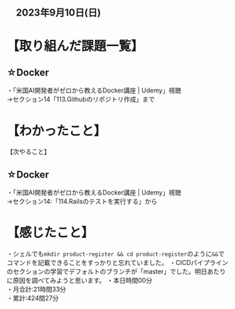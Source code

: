 ## 　2023年9月10日(日)
# 【取り組んだ課題一覧】
## ☆Docker
・「米国AI開発者がゼロから教えるDocker講座 | Udemy」視聴<br>
→セクション14「113.Githubのリポジトリ作成」まで<br>
# 【わかったこと】

【次やること】
## ☆Docker
・「米国AI開発者がゼロから教えるDocker講座 | Udemy」視聴<br>
→セクション14:「114.Railsのテストを実行する」から<br>
# 【感じたこと】
・シェルでも`mkdir product-register && cd product-register`のように`&&`でコマンドを記載できることをすっかりと忘れていました。
・CICDパイプラインのセクションの学習でデフォルトのブランチが「master」でした。明日あたりに原因を調べてみようと思います。
・本日時間00分<br>
・月合計:21時間33分<br>
・累計:424間27分<br>
